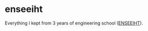# enseeiht
Everything I kept from 3 years of engineering school (<a target="_blank" href="http://www.enseeiht.fr">ENSEEIHT</a>).
